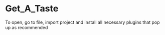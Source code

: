 # Get_A_Taste
To open, go to file, import project and install all necessary plugins that pop up as recommended
